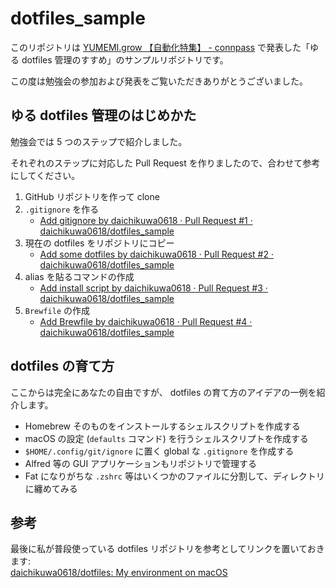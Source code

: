 # dotfiles_sample

このリポジトリは [YUMEMI.grow 【自動化特集】 - connpass](https://yumemi.connpass.com/event/257184/) で発表した「ゆる dotfiles 管理のすすめ」のサンプルリポジトリです。

この度は勉強会の参加および発表をご覧いただきありがとうございました。

## ゆる dotfiles 管理のはじめかた

勉強会では 5 つのステップで紹介しました。

それぞれのステップに対応した Pull Request を作りましたので、合わせて参考にしてください。

1. GitHub リポジトリを作って clone
2. `.gitignore` を作る
   - [Add gitignore by daichikuwa0618 · Pull Request #1 · daichikuwa0618/dotfiles_sample](https://github.com/daichikuwa0618/dotfiles_sample/pull/1)
3. 現在の dotfiles をリポジトリにコピー
   - [Add some dotfiles by daichikuwa0618 · Pull Request #2 · daichikuwa0618/dotfiles_sample](https://github.com/daichikuwa0618/dotfiles_sample/pull/2)
4. alias を貼るコマンドの作成
   - [Add install script by daichikuwa0618 · Pull Request #3 · daichikuwa0618/dotfiles_sample](https://github.com/daichikuwa0618/dotfiles_sample/pull/3)
5. `Brewfile` の作成
   - [Add Brewfile by daichikuwa0618 · Pull Request #4 · daichikuwa0618/dotfiles_sample](https://github.com/daichikuwa0618/dotfiles_sample/pull/4)

## dotfiles の育て方

ここからは完全にあなたの自由ですが、 dotfiles の育て方のアイデアの一例を紹介します。

- Homebrew そのものをインストールするシェルスクリプトを作成する
- macOS の設定 (`defaults` コマンド) を行うシェルスクリプトを作成する
- `$HOME/.config/git/ignore` に置く global な `.gitignore` を作成する
- Alfred 等の GUI アプリケーションもリポジトリで管理する
- Fat になりがちな `.zshrc` 等はいくつかのファイルに分割して、ディレクトリに纏めてみる

## 参考

最後に私が普段使っている dotfiles リポジトリを参考としてリンクを置いておきます:  
[daichikuwa0618/dotfiles: My environment on macOS](https://github.com/daichikuwa0618/dotfiles)


